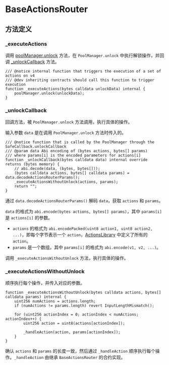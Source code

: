 # BaseActionsRouter

## 方法定义

### _executeActions

调用 [poolManager.unlock](../../v4-core/zh/PoolManager.md#unlock) 方法，在 `PoolManager.unlock` 中执行解锁操作，并回调 [_unlockCallback](#_unlockCallback) 方法。

```solidity
/// @notice internal function that triggers the execution of a set of actions on v4
/// @dev inheriting contracts should call this function to trigger execution
function _executeActions(bytes calldata unlockData) internal {
    poolManager.unlock(unlockData);
}
```

### _unlockCallback

回调方法，被 `PoolManager.unlock` 方法调用，执行具体的操作。

输入参数 `data` 是在调用 `PoolManager.unlock` 方法时传入的。

```solidity
/// @notice function that is called by the PoolManager through the SafeCallback.unlockCallback
/// @param data Abi encoding of (bytes actions, bytes[] params)
/// where params[i] is the encoded parameters for actions[i]
function _unlockCallback(bytes calldata data) internal override returns (bytes memory) {
    // abi.decode(data, (bytes, bytes[]));
    (bytes calldata actions, bytes[] calldata params) = data.decodeActionsRouterParams();
    _executeActionsWithoutUnlock(actions, params);
    return "";
}
```

通过 `data.decodeActionsRouterParams()` 解码 `data`，获取 `actions` 和 `params`。

`data` 的格式为 `abi.encode(bytes actions, bytes[] params)`，其中 `params[i]` 是 `actions[i]` 的参数。

* `actions` 的格式为 `abi.encodePacked(uint8 action1, uint8 action2, ...)`，即每个字节表示一个 `action`，[ActionsLibrary](./ActionsLibrary.md) 中定义了所有的 `action`。
* `params` 是一个数组，其中 `params[i]` 的格式为 `abi.encode(v1, v2, ...)`。

调用 `_executeActionsWithoutUnlock` 方法，执行具体的操作。

### _executeActionsWithoutUnlock

顺序执行每个操作，并传入对应的参数。

```solidity
function _executeActionsWithoutUnlock(bytes calldata actions, bytes[] calldata params) internal {
    uint256 numActions = actions.length;
    if (numActions != params.length) revert InputLengthMismatch();

    for (uint256 actionIndex = 0; actionIndex < numActions; actionIndex++) {
        uint256 action = uint8(actions[actionIndex]);

        _handleAction(action, params[actionIndex]);
    }
}
```

确认 `actions` 和 `params` 的长度一致，然后通过 `_handleAction` 顺序执行每个操作。`_handleAction` 由继承 `BaseActionsRouter` 的合约实现。

